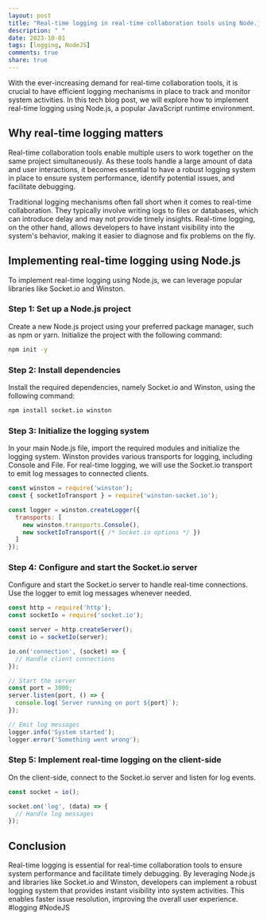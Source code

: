 ```yaml
---
layout: post
title: "Real-time logging in real-time collaboration tools using Node.js"
description: " "
date: 2023-10-01
tags: [logging, NodeJS]
comments: true
share: true
---
```


With the ever-increasing demand for real-time collaboration tools, it is crucial to have efficient logging mechanisms in place to track and monitor system activities. In this tech blog post, we will explore how to implement real-time logging using Node.js, a popular JavaScript runtime environment.

## Why real-time logging matters

Real-time collaboration tools enable multiple users to work together on the same project simultaneously. As these tools handle a large amount of data and user interactions, it becomes essential to have a robust logging system in place to ensure system performance, identify potential issues, and facilitate debugging.

Traditional logging mechanisms often fall short when it comes to real-time collaboration. They typically involve writing logs to files or databases, which can introduce delay and may not provide timely insights. Real-time logging, on the other hand, allows developers to have instant visibility into the system's behavior, making it easier to diagnose and fix problems on the fly.

## Implementing real-time logging using Node.js

To implement real-time logging using Node.js, we can leverage popular libraries like Socket.io and Winston.

### Step 1: Set up a Node.js project

Create a new Node.js project using your preferred package manager, such as npm or yarn. Initialize the project with the following command:

```bash
npm init -y
```

### Step 2: Install dependencies

Install the required dependencies, namely Socket.io and Winston, using the following command:

```bash
npm install socket.io winston
```

### Step 3: Initialize the logging system

In your main Node.js file, import the required modules and initialize the logging system. Winston provides various transports for logging, including Console and File. For real-time logging, we will use the Socket.io transport to emit log messages to connected clients.

```javascript
const winston = require('winston');
const { socketIoTransport } = require('winston-socket.io');

const logger = winston.createLogger({
  transports: [
    new winston.transports.Console(),
    new socketIoTransport({ /* Socket.io options */ })
  ]
});
```

### Step 4: Configure and start the Socket.io server

Configure and start the Socket.io server to handle real-time connections. Use the logger to emit log messages whenever needed.

```javascript
const http = require('http');
const socketIo = require('socket.io');

const server = http.createServer();
const io = socketIo(server);

io.on('connection', (socket) => {
  // Handle client connections
});

// Start the server
const port = 3000;
server.listen(port, () => {
  console.log(`Server running on port ${port}`);
});

// Emit log messages
logger.info('System started');
logger.error('Something went wrong');
```

### Step 5: Implement real-time logging on the client-side

On the client-side, connect to the Socket.io server and listen for log events.

```javascript
const socket = io();

socket.on('log', (data) => {
  // Handle log messages
});
```

## Conclusion

Real-time logging is essential for real-time collaboration tools to ensure system performance and facilitate timely debugging. By leveraging Node.js and libraries like Socket.io and Winston, developers can implement a robust logging system that provides instant visibility into system activities. This enables faster issue resolution, improving the overall user experience. #logging #NodeJS